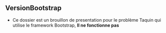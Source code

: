## VersionBootstrap

- Ce dossier est un brouillon de presentation pour le problème Taquin qui utilise le framework Bootstrap, **Il ne fonctionne pas**
